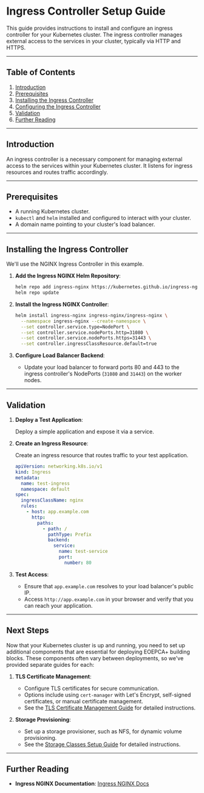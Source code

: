 # Ingress Controller Setup Guide

This guide provides instructions to install and configure an ingress controller for your Kubernetes cluster. The ingress controller manages external access to the services in your cluster, typically via HTTP and HTTPS.

---

## Table of Contents

1. [Introduction](#introduction)
2. [Prerequisites](#prerequisites)
3. [Installing the Ingress Controller](#installing-the-ingress-controller)
4. [Configuring the Ingress Controller](#configuring-the-ingress-controller)
5. [Validation](#validation)
6. [Further Reading](#further-reading)

---

## Introduction

An ingress controller is a necessary component for managing external access to the services within your Kubernetes cluster. It listens for ingress resources and routes traffic accordingly.

---

## Prerequisites

- A running Kubernetes cluster.
- `kubectl` and `helm` installed and configured to interact with your cluster.
- A domain name pointing to your cluster's load balancer.

---

## Installing the Ingress Controller

We'll use the NGINX Ingress Controller in this example.

1. **Add the Ingress NGINX Helm Repository**:

   ```bash
   helm repo add ingress-nginx https://kubernetes.github.io/ingress-nginx
   helm repo update
   ```

2. **Install the Ingress NGINX Controller**:

   ```bash
   helm install ingress-nginx ingress-nginx/ingress-nginx \
     --namespace ingress-nginx --create-namespace \
     --set controller.service.type=NodePort \
     --set controller.service.nodePorts.http=31080 \
     --set controller.service.nodePorts.https=31443 \
     --set controller.ingressClassResource.default=true
   ```

3. **Configure Load Balancer Backend**:

   - Update your load balancer to forward ports 80 and 443 to the ingress controller's NodePorts (`31080` and `31443`) on the worker nodes.

---

## Validation

1. **Deploy a Test Application**:

   Deploy a simple application and expose it via a service.

2. **Create an Ingress Resource**:

   Create an ingress resource that routes traffic to your test application.

   ```yaml
   apiVersion: networking.k8s.io/v1
   kind: Ingress
   metadata:
     name: test-ingress
     namespace: default
   spec:
     ingressClassName: nginx
     rules:
       - host: app.example.com
         http:
           paths:
             - path: /
               pathType: Prefix
               backend:
                 service:
                   name: test-service
                   port:
                     number: 80
   ```

3. **Test Access**:

   - Ensure that `app.example.com` resolves to your load balancer's public IP.
   - Access `http://app.example.com` in your browser and verify that you can reach your application.

---

## Next Steps

Now that your Kubernetes cluster is up and running, you need to set up additional components that are essential for deploying EOEPCA+ building blocks. These components often vary between deployments, so we've provided separate guides for each:

1. **TLS Certificate Management**:

   - Configure TLS certificates for secure communication.
   - Options include using `cert-manager` with Let's Encrypt, self-signed certificates, or manual certificate management.
   - See the [TLS Certificate Management Guide](tls/overview.md) for detailed instructions.

2. **Storage Provisioning**:

   - Set up a storage provisioner, such as NFS, for dynamic volume provisioning.
   - See the [Storage Classes Setup Guide](storage/storage-classes.md) for detailed instructions.

---

## Further Reading

- **Ingress NGINX Documentation**: [Ingress NGINX Docs](https://kubernetes.github.io/ingress-nginx/)